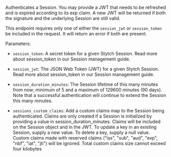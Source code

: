 Authenticates a Session. You may provide a JWT that needs to be refreshed and is expired according to its exp claim. A new JWT will be returned if both the signature and the underlying Session are still valid.

This endpoint requires only one of either the `session_jwt` or `session_token` be included in the request. It will return an error if both are present.

Parameters:

- `session_token`: A secret token for a given Stytch Session. Read more about session_token in our Session management guide.

- `session_jwt`: The JSON Web Token (JWT) for a given Stytch Session. Read more about session_token in our Session management guide.

- `session_duration_minutes`: The Session lifetime of this many minutes from now; minimum of 5 and a maximum of 129600 minutes (90 days). Note that a successful authentication will continue to extend the Session this many minutes.

- `sessions_custom_claims`: Add a custom claims map to the Session being authenticated. Claims are only created if a Session is initialized by providing a value in session_duration_minutes. Claims will be included on the Session object and in the JWT. To update a key in an existing Session, supply a new value. To delete a key, supply a null value. Custom claims made with reserved claims ("iss", "sub", "aud", "exp", "nbf", "iat", "jti") will be ignored. Total custom claims size cannot exceed four kilobytes
